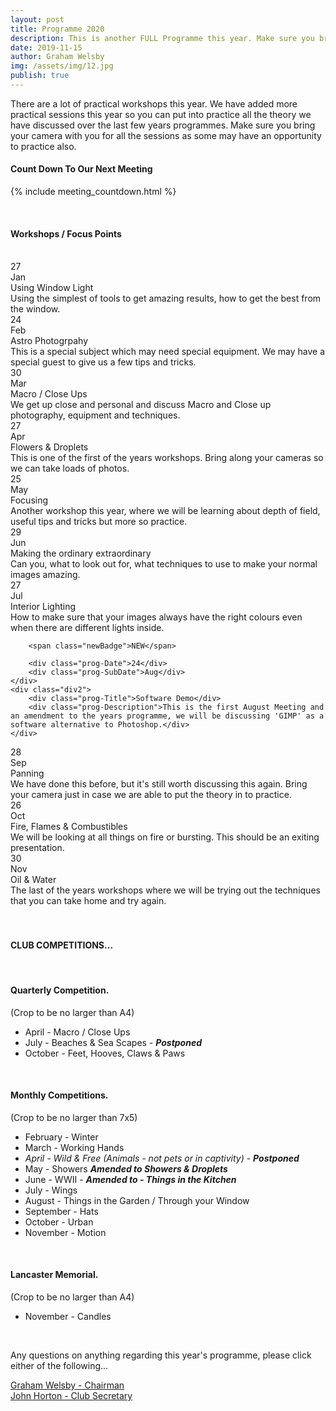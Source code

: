 ```yaml
---
layout: post
title: Programme 2020
description: This is another FULL Programme this year. Make sure you bring your camera with you as we have lots of workshops.
date: 2019-11-15
author: Graham Welsby
img: /assets/img/12.jpg
publish: true
---
```


There are a lot of practical workshops this year. We have added more practical sessions this year so you can put into practice all the theory we have discussed over the last few years programmes. Make sure you bring your camera with you for all the sessions as some may have an opportunity to practice also.


#### __Count Down To Our Next Meeting__


{% include meeting_countdown.html %}

 
<br>

#### __Workshops / Focus Points__

<br>

<div class="parent-prog">
	<div class="div1">
		<div class="prog-Date">27</div>
		<div class="prog-SubDate">Jan</div>
	</div>
	<div class="div2">
		<div class="prog-Title">Using Window Light</div>
		<div class="prog-Description">Using the simplest of tools to get amazing results, how to get the best from the window.</div>
	</div>
</div>



<div class="parent-prog">
	<div class="div1">
		<div class="prog-Date">24</div>
		<div class="prog-SubDate">Feb</div>
	</div>
	<div class="div2">
		<div class="prog-Title">Astro Photogrpahy</div>
		<div class="prog-Description">This is a special subject which may need special equipment. We may have a special guest to give us a few tips and tricks.</div>
	</div>
</div>



<div class="parent-prog">
	<div class="div1">
		<div class="prog-Date">30</div>
		<div class="prog-SubDate">Mar</div>
	</div>
	<div class="div2">
		<div class="prog-Title">Macro / Close Ups</div>
		<div class="prog-Description">We get up close and personal and discuss Macro and Close up photography, equipment and techniques.</div>
	</div>
</div>



<div class="parent-prog">
	<div class="div1">
		<div class="prog-Date">27</div>
		<div class="prog-SubDate">Apr</div>
	</div>
	<div class="div2">
		<div class="prog-Title">Flowers &amp; Droplets</div>
		<div class="prog-Description">This is one of the first of the years workshops. Bring along your cameras so we can take loads of photos.</div>
	</div>
</div>



<div class="parent-prog">
	<div class="div1">
		<div class="prog-Date">25</div>
		<div class="prog-SubDate">May</div>
	</div>
	<div class="div2">
		<div class="prog-Title">Focusing</div>
		<div class="prog-Description">Another workshop this year, where we will be learning about depth of field, useful tips and tricks but more so practice.</div>
	</div>
</div>



<div class="parent-prog">
	<div class="div1">
		<div class="prog-Date">29</div>
		<div class="prog-SubDate">Jun</div>
	</div>
	<div class="div2">
		<div class="prog-Title">Making the ordinary extraordinary</div>
		<div class="prog-Description">Can you, what to look out for, what techniques to use to make your normal images amazing.</div>
	</div>
</div>


<div class="parent-prog">
	<div class="div1">
		<div class="prog-Date">27</div>
		<div class="prog-SubDate">Jul</div>
	</div>
	<div class="div2">
		<div class="prog-Title">Interior Lighting</div>
		<div class="prog-Description">How to make sure that your images always have the right colours even when there are different lights inside.</div>
	</div>

</div>


<div class="parent-prog">
	<div class="div1">	
		
		<span class="newBadge">NEW</span>

		<div class="prog-Date">24</div>
		<div class="prog-SubDate">Aug</div>
	</div>
	<div class="div2">
		<div class="prog-Title">Software Demo</div>
		<div class="prog-Description">This is the first August Meeting and an amendment to the years programme, we will be discussing 'GIMP' as a software alternative to Photoshop.</div>
	</div>
</div>



<div class="parent-prog">
	<div class="div1">
		<div class="prog-Date">28</div>
		<div class="prog-SubDate">Sep</div>
	</div>
	<div class="div2">
		<div class="prog-Title">Panning</div>
		<div class="prog-Description">We have done this before, but it's still worth discussing this again. Bring your camera just in case we are able to put the theory in to practice.</div>
	</div>
</div>



<div class="parent-prog">
	<div class="div1">
		<div class="prog-Date">26</div>
		<div class="prog-SubDate">Oct</div>
	</div>
	<div class="div2">
		<div class="prog-Title">Fire, Flames &amp; Combustibles</div>
		<div class="prog-Description">We will be looking at all things on fire or bursting. This should be an exiting presentation.</div>
	</div>
</div>



<div class="parent-prog">
	<div class="div1">
		<div class="prog-Date">30</div>
		<div class="prog-SubDate">Nov</div>
	</div>
	<div class="div2">
		<div class="prog-Title">Oil &amp; Water</div>
		<div class="prog-Description">The last of the years workshops where we will be trying out the techniques that you can take home and try again.</div>
	</div>
</div>

<br>
<br>

#### CLUB COMPETITIONS...

<br>

#### Quarterly Competition.

<p class="prog-SubDesc">(Crop to be no larger than A4)</p>

* April - Macro / Close Ups
* July - Beaches &amp; Sea Scapes - ***Postponed***
* October - Feet, Hooves, Claws &amp; Paws

<br>

#### Monthly Competitions.

<p class="prog-SubDesc">(Crop to be no larger than 7x5)</p>

* February - Winter
* March - Working Hands
* *April - Wild &amp; Free (Animals - not pets or in captivity)* - ***Postponed***
* May - Showers ***Amended to Showers &amp; Droplets***
* June - WWII - ***Amended to - Things in the Kitchen***
* July - Wings
* August - Things in the Garden / Through your Window
* September - Hats
* October - Urban
* November - Motion

<br>

#### Lancaster Memorial.
(Crop to be no larger than A4)

* November - Candles

<br>

Any questions on anything regarding this year's programme, please click either of the following...

<a href="mailto:grahamwelsby@gmail.com">Graham Welsby - Chairman</a>
<br>
<a href="mailto:john.horton4@btinternet.com">John Horton - Club Secretary</a>


